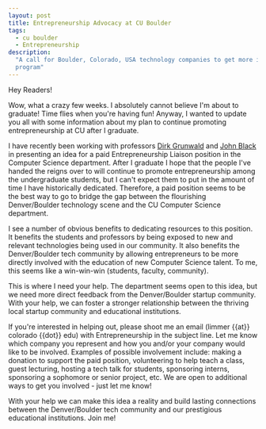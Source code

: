 ```yaml
---
layout: post
title: Entrepreneurship Advocacy at CU Boulder
tags:
  - cu boulder
  - Entrepreneurship
description:
  "A call for Boulder, Colorado, USA technology companies to get more involved with the CU Boulder Computer Science
  program"
---
```


Hey Readers!

Wow, what a crazy few weeks. I absolutely cannot believe I'm about to graduate! Time flies when you're having fun!
Anyway, I wanted to update you all with some information about my plan to continue promoting entrepreneurship at CU
after I graduate.

I have recently been working with professors [Dirk Grunwald](https://www.colorado.edu/cs/dirk-grunwald) and
[John Black](http://www.cs.colorado.edu/~jrblack/) in presenting an idea for a paid Entrepreneurship Liaison position in
the Computer Science department. After I graduate I hope that the people I've handed the reigns over to will continue to
promote entrepreneurship among the undergraduate students, but I can't expect them to put in the amount of time I have
historically dedicated. Therefore, a paid position seems to be the best way to go to bridge the gap between the
flourishing Denver/Boulder technology scene and the CU Computer Science department.

I see a number of obvious benefits to dedicating resources to this position. It benefits the students and professors by
being exposed to new and relevant technologies being used in our community. It also benefits the Denver/Boulder tech
community by allowing entrepreneurs to be more directly involved with the education of new Computer Science talent. To
me, this seems like a win-win-win (students, faculty, community).

This is where I need your help. The department seems open to this idea, but we need more direct feedback from the
Denver/Boulder startup community. With your help, we can foster a stronger relationship between the thriving local
startup community and educational institutions.

If you're interested in helping out, please shoot me an email (limmer {{at}} colorado {{dot}} edu) with Entrepreneurship
in the subject line. Let me know which company you represent and how you and/or your company would like to be involved.
Examples of possible involvement include: making a donation to support the paid position, volunteering to help teach a
class, guest lecturing, hosting a tech talk for students, sponsoring interns, sponsoring a sophomore or senior project,
etc. We are open to additional ways to get you involved - just let me know!

With your help we can make this idea a reality and build lasting connections between the Denver/Boulder tech community
and our prestigious educational institutions. Join me!
